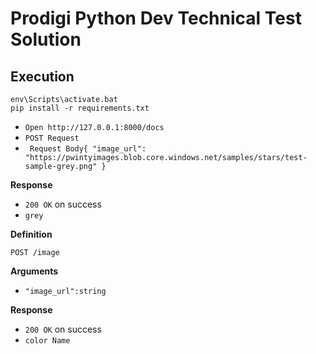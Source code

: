 # Prodigi Python Dev Technical Test Solution
## Execution

``` 
env\Scripts\activate.bat 
pip install -r requirements.txt
```

- `Open http://127.0.0.1:8000/docs`
- `POST Request`
- ` Request Body{
  "image_url": "https://pwintyimages.blob.core.windows.net/samples/stars/test-sample-grey.png"
  }`
 
 **Response**

- `200 OK` on success
- ``` grey ```
 
**Definition**

`POST /image`

**Arguments**

- `"image_url":string`

**Response**

- `200 OK` on success
- ``` color Name ```
